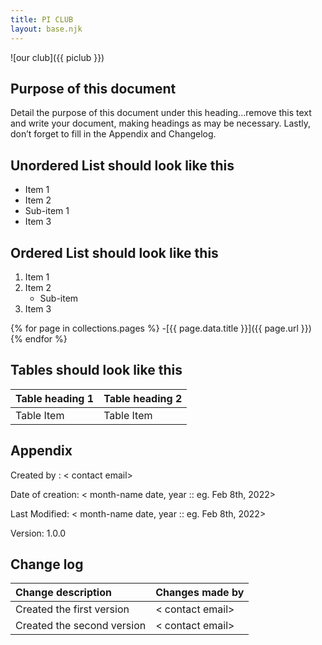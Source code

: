 ```yaml
---
title: PI CLUB
layout: base.njk
---
```


![our club]({{ piclub }})

## Purpose of this document

Detail the purpose of this document under this heading...remove this text and write your document, making headings as may be necessary. Lastly, don’t forget to fill in the Appendix and Changelog.

## Unordered List should look like this

* Item 1
* Item 2
* Sub-item 1
* Item 3

## Ordered List should look like this

1. Item 1
2. Item 2
    * Sub-item
3. Item 3

{% for page in collections.pages %}
-[{{ page.data.title }}]({{ page.url }})
{% endfor %}

## Tables should look like this

|Table heading 1|  Table heading 2|
|-|-|
| Table Item | Table Item |

## Appendix

Created by :  < contact email>

Date of creation: < month-name date, year :: eg. Feb 8th, 2022>

Last Modified: < month-name date, year :: eg. Feb 8th, 2022>

Version: 1.0.0

## Change log

|Change description| Changes made by |
|:--------------------|:-------------------|
| Created the first version | < contact email>
| Created the second version | < contact email>
